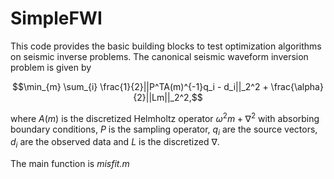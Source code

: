 SimpleFWI
=========

This code provides the basic building blocks to test optimization algorithms on seismic inverse problems.
The canonical seismic waveform inversion problem is given by

$$\min_{m} \sum_{i} \frac{1}{2}||P^TA(m)^{-1}q_i - d_i||_2^2 + \frac{\alpha}{2}||Lm||_2^2,$$

where $A(m)$ is the discretized Helmholtz operator $\omega^2 m + \nabla^2$ with absorbing boundary conditions, 
$P$ is the sampling operator, $q_i$ are the source vectors, $d_i$ are the observed data and $L$ is the discretized 
$\nabla$.

The main function is *misfit.m*
